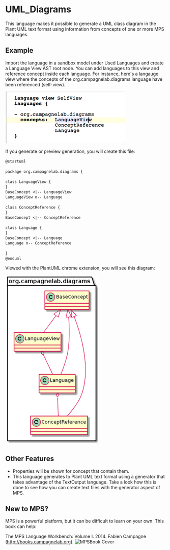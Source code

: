 UML_Diagrams
============

This language makes it possible to generate a UML class diagram in the Plant UML text format using information from concepts of one or more MPS languages.

Example
-------

Import the language in a sandbox model under Used Languages and create a Language View AST root node. You can add languages to this view and reference concept inside each language.
For instance, here's a langauge view where the concepts of the org.campagnelab.diagrams language have been referenced (self-view).

![AST View](Pictures/AST_View.png)

If you generate or preview generation, you will create this file:
```
@startuml

package org.campagnelab.diagrams {

class LanguageView {
}
BaseConcept <|-- LanguageView 
LanguageView o-- Language

class ConceptReference {
}
BaseConcept <|-- ConceptReference 

class Language {
}
BaseConcept <|-- Language 
Language o-- ConceptReference

}
@enduml
```

Viewed with the PlantUML chrome extension, you will see this diagram:

![UML Diagram](Pictures/PlantUmlRendering.png)

Other Features
--------------
 * Properties will be shown for concept that contain them.
 * This language generates to Plant UML text format using a generator that takes
 advantage of the TextOutput language. Take a look how this is done to see how you
 can create text files with the generator aspect of MPS.

New to MPS? 
-----------
MPS is a powerful platform, but it can be difficult to learn on your own. This book can help:

The MPS Language Workbench: Volume I. 2014. Fabien Campagne (http://books.campagnelab.org).
![MPSBook Cover](http://campagnelab.org/files/MPS_Book-Cover-Volume1-small.png) 

